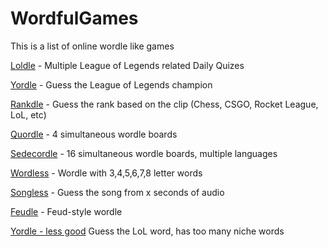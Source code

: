 # WordfulGames

This is a list of online wordle like games

[Loldle](https://loldle.net/) - Multiple League of Legends related Daily Quizes

[Yordle](https://yordle.pages.dev/) - Guess the League of Legends champion

[Rankdle](https://rankdle.com/) - Guess the rank based on the clip (Chess, CSGO, Rocket League, LoL, etc)

[Quordle](https://www.quordle.com/#/) - 4 simultaneous wordle boards

[Sedecordle](https://sedecordlegame.org/) - 16 simultaneous wordle boards, multiple languages

[Wordless](https://playlessgames.com/wordless) - Wordle with 3,4,5,6,7,8 letter words

[Songless](https://playlessgames.com/songless) - Guess the song from x seconds of audio

[Feudle](https://googlefeud.com/feudle/) - Feud-style wordle

[Yordle - less good](https://yordle.quest/) Guess the LoL word, has too many niche words
